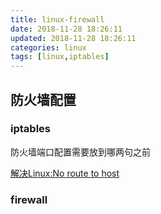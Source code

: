 ```yaml
---
title: linux-firewall
date: 2018-11-28 18:26:11
updated: 2018-11-28 18:26:11
categories: linux
tags: [linux,iptables]
---
```


## 防火墙配置

### iptables





防火墙端口配置需要放到哪两句之前

[解决Linux:No route to host](https://my.oschina.net/vright/blog/842685)

### firewall













